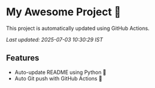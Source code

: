 # My Awesome Project 🚀

This project is automatically updated using GitHub Actions.

_Last updated: 2025-07-03 10:30:29 IST_

## Features
- Auto-update README using Python 🐍
- Auto Git push with GitHub Actions 🤖
